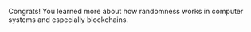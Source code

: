 Congrats! You learned more about how randomness works in computer systems and especially blockchains.
